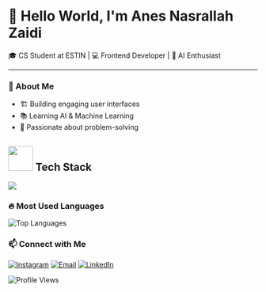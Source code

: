 # 👋 Hello World, I'm Anes Nasrallah Zaidi  
🎓 CS Student at ESTIN | 💻 Frontend Developer | 🤖 AI Enthusiast  

---

### 🚀 About Me  
- 🏗 Building engaging user interfaces  
- 📚 Learning AI & Machine Learning  
- 🎯 Passionate about problem-solving

<h2>
  <img src="https://media.giphy.com/media/L1R1tvI9svkIWwpVYr/giphy.gif" width="50">
  Tech Stack
</h2>

<p>
  <img src="https://skillicons.dev/icons?i=python,js,html,css,ts,react,tailwind,github,c,vscode" >
</p>

### 🔥 Most Used Languages  
![Top Languages](https://github-readme-stats.vercel.app/api/top-langs/?username=Anes-Zaidi&layout=compact&theme=radical)

### 📫 Connect with Me  
 [![Instagram](https://img.shields.io/badge/Instagram-E4405F?style=for-the-badge&logo=instagram&logoColor=white)](https://instagram.com/an4s.zz)  [![Email](https://img.shields.io/badge/Email-D14836?style=for-the-badge&logo=gmail&logoColor=white)](mailto:an_zaidi@estin.dz)  [![LinkedIn](https://img.shields.io/badge/LinkedIn-0077B5?style=for-the-badge&logo=linkedin&logoColor=white)](https://www.linkedin.com/in/anes-zaidi-15448a351/)

![Profile Views](https://komarev.com/ghpvc/?username=Anes-Zaidi)
